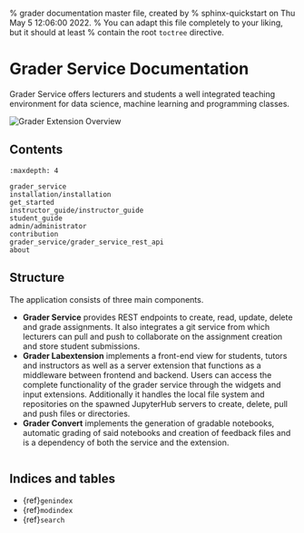 % grader documentation master file, created by
% sphinx-quickstart on Thu May  5 12:06:00 2022.
% You can adapt this file completely to your liking, but it should at least
% contain the root `toctree` directive.

# Grader Service Documentation

Grader Service offers lecturers and students a well integrated teaching environment for data science, machine learning and programming classes.

![Grader Extension Overview](_static/assets/gifs/overview.gif)

## Contents

```{toctree}
:maxdepth: 4

grader_service
installation/installation
get_started
instructor_guide/instructor_guide
student_guide
admin/administrator
contribution
grader_service/grader_service_rest_api
about
```

## Structure

The application consists of three main components.

- **Grader Service** provides REST endpoints to create, read, update, delete and grade assignments. It also integrates a git service from which lecturers can pull and push to collaborate on the assignment creation and store student submissions.
- **Grader Labextension** implements a front-end view for students, tutors and instructors as well as a server extension that functions as a middleware between frontend and backend. Users can access the complete functionality of the grader service through the widgets and input extensions. Additionally it handles the local file system and repositories on the spawned JupyterHub servers to create, delete, pull and push files or directories.
- **Grader Convert** implements the generation of gradable notebooks, automatic grading of said notebooks and creation of feedback files and is a dependency of both the service and the extension.

```{image} ./_static/assets/images/arch.png
```

## Indices and tables

- {ref}`genindex`
- {ref}`modindex`
- {ref}`search`
